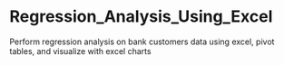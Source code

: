 # Regression_Analysis_Using_Excel
Perform regression analysis on bank customers data using excel, pivot tables, and visualize with excel charts
